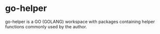 # go-helper
go-helper is a GO (GOLANG) workspace with packages containing helper functions commonly used by the author.
